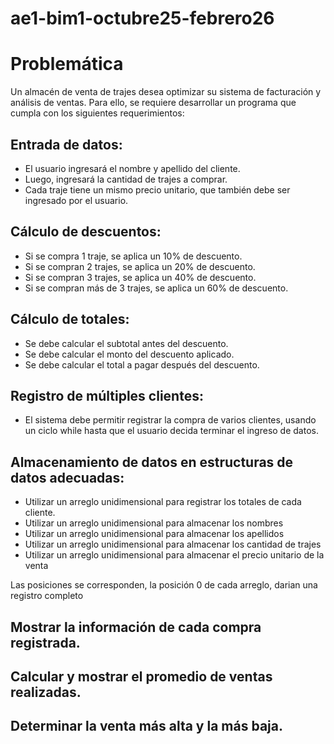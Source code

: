 # ae1-bim1-octubre25-febrero26

# Problemática
Un almacén de venta de trajes desea optimizar su sistema de facturación y análisis de ventas. Para ello, se requiere desarrollar un programa que cumpla con los siguientes requerimientos:

## Entrada de datos:

* El usuario ingresará el nombre y apellido del cliente.
* Luego, ingresará la cantidad de trajes a comprar.
* Cada traje tiene un mismo precio unitario, que también debe ser ingresado por el usuario.

## Cálculo de descuentos:

* Si se compra 1 traje, se aplica un 10% de descuento.
* Si se compran 2 trajes, se aplica un 20% de descuento.
* Si se compran 3 trajes, se aplica un 40% de descuento.
* Si se compran más de 3 trajes, se aplica un 60% de descuento.

## Cálculo de totales:

* Se debe calcular el subtotal antes del descuento.
* Se debe calcular el monto del descuento aplicado.
* Se debe calcular el total a pagar después del descuento.

## Registro de múltiples clientes:

* El sistema debe permitir registrar la compra de varios clientes, usando un ciclo while hasta que el usuario decida terminar el ingreso de datos.

## Almacenamiento de datos en estructuras de datos adecuadas:

* Utilizar un arreglo unidimensional para registrar los totales de cada cliente.
* Utilizar un arreglo unidimensional para almacenar los nombres
* Utilizar un arreglo unidimensional para almacenar los apellidos
* Utilizar un arreglo unidimensional para almacenar los cantidad de trajes
* Utilizar un arreglo unidimensional para almacenar el precio unitario de la venta

Las posiciones se corresponden, la posición 0 de cada arreglo, darian una registro completo

## Mostrar la información de cada compra registrada.

## Calcular y mostrar el promedio de ventas realizadas.
## Determinar la venta más alta y la más baja.
